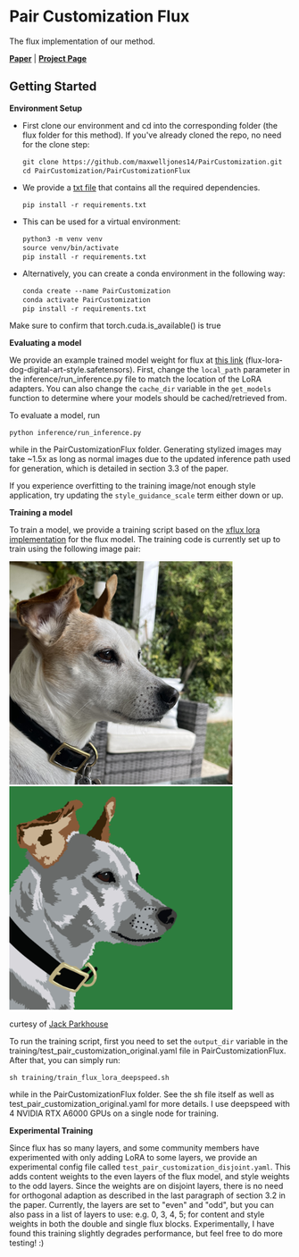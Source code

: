 # Pair Customization Flux

The flux implementation of our method.

[**Paper**](https://arxiv.org/abs/2405.01536) | [**Project Page**](https://maxwelljon.es/project_pages/PairCustomization/index.html)


## Getting Started
**Environment Setup**
- First clone our environment and cd into the corresponding folder (the flux folder for this method). If you've already cloned the repo, no need for the clone step: 
    ```
    git clone https://github.com/maxwelljones14/PairCustomization.git
    cd PairCustomization/PairCustomizationFlux
    ```
 - We provide a [txt file](requirements.txt) that contains all the required dependencies. 
    ```
    pip install -r requirements.txt
    ```
- This can be used for a virtual environment:
  ```
  python3 -m venv venv
  source venv/bin/activate
  pip install -r requirements.txt
  ```

- Alternatively, you can create a conda environment in the following way: 
  ```
  conda create --name PairCustomization
  conda activate PairCustomization
  pip install -r requirements.txt
  ```
Make sure to confirm that torch.cuda.is_available() is true

**Evaluating a model**

We provide an example trained model weight for flux at [this link](https://www.cs.cmu.edu/~model-weight-storage/) (flux-lora-dog-digital-art-style.safetensors). First, change the ```local_path``` parameter in the inference/run_inference.py file to match the location of the LoRA adapters. You can also change the ```cache_dir``` variable in the ```get_models``` function to determine where your models should be cached/retrieved from. 

 To evaluate a model, run
```
python inference/run_inference.py
```
while in the PairCustomizationFlux folder. Generating stylized images may take ~1.5x as long as normal images due to the updated inference path used for generation, which is detailed in section 3.3 of the paper. 

If you experience overfitting to the training image/not enough style application, try updating the ```style_guidance_scale``` term either down or up.

**Training a model**

To train a model, we provide a training script based on the [xflux lora implementation](https://github.com/XLabs-AI/x-flux) for the flux model. 
The training code is currently set up to train using the following image pair:

<img src="data/dog_digital_art_style/real/dog.png" width="400" /> <img src="data/dog_digital_art_style/styled/dog.png" width="400" />

curtesy of [Jack Parkhouse](https://www.instagram.com/parkhouse_art/)

To run the training script, first you need to set the ```output_dir``` variable in the training/test_pair_customization_original.yaml file in PairCustomizationFlux. After that, you can simply run: 
```
sh training/train_flux_lora_deepspeed.sh
```
while in the PairCustomizationFlux folder. See the sh file itself as well as test_pair_customization_original.yaml for more details. I use deepspeed with 4 NVIDIA RTX A6000 GPUs on a single node for training.

**Experimental Training**

Since flux has so many layers, and some community members have experimented with only adding LoRA to some layers, we provide an experimental config file called  ```test_pair_customization_disjoint.yaml```. This adds content weights to the even layers of the flux model, and style weights to the odd layers. Since the weights are on disjoint layers, there is no need for orthogonal adaption as described in the last paragraph of section 3.2 in the paper. Currently, the layers are set to "even" and "odd", but you can also pass in a list of layers to use: e.g. 0, 3, 4, 5; for content and style weights in both the double and single flux blocks. Experimentally, I have found this training slightly degrades performance, but feel free to do more testing! :)



